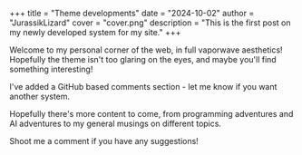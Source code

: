+++
title = "Theme developments"
date = "2024-10-02"
author = "JurassikLizard"
cover = "cover.png"
description = "This is the first post on my newly developed system for my site."
+++

Welcome to my personal corner of the web, in full vaporwave aesthetics! Hopefully the theme isn't too glaring on the eyes, and maybe you'll find something interesting!

I've added a GitHub based comments section - let me know if you want another system.

Hopefully there's more content to come, from programming adventures and AI adventures to my general musings on different topics.

Shoot me a comment if you have any suggestions!